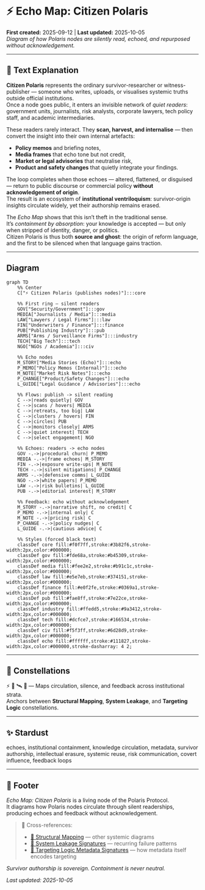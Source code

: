 # ⚡ Echo Map: Citizen Polaris  
**First created:** 2025-09-12 | **Last updated:** 2025-10-05  
*Diagram of how Polaris nodes are silently read, echoed, and repurposed without acknowledgement.*  

---

## 📖 Text Explanation  

**Citizen Polaris** represents the ordinary survivor-researcher or witness-publisher — someone who writes, uploads, or visualises systemic truths outside official institutions.  
Once a node goes public, it enters an invisible network of *quiet readers*: government units, journalists, risk analysts, corporate lawyers, tech policy staff, and academic intermediaries.  

These readers rarely interact. They **scan, harvest, and internalise** — then convert the insight into their own internal artefacts:  
- **Policy memos** and briefing notes,  
- **Media frames** that echo tone but not credit,  
- **Market or legal advisories** that neutralise risk,  
- **Product and safety changes** that quietly integrate your findings.  

The loop completes when those echoes — altered, flattened, or disguised — return to public discourse or commercial policy **without acknowledgement of origin**.  
The result is an ecosystem of **institutional ventriloquism**: survivor-origin insights circulate widely, yet their authorship remains erased.  

The *Echo Map* shows that this isn’t theft in the traditional sense.  
It’s *containment by absorption*: your knowledge is accepted — but only when stripped of identity, danger, or politics.  
Citizen Polaris is thus both **source and ghost**: the origin of reform language, and the first to be silenced when that language gains traction.  

---

## Diagram  

```mermaid
graph TD
    %% Center
    C["⚡ Citizen Polaris (publishes nodes)"]:::core

    %% First ring — silent readers
    GOV["Security/Government"]:::gov
    MEDIA["Journalists / Media"]:::media
    LAW["Lawyers / Legal Firms"]:::law
    FIN["Underwriters / Finance"]:::finance
    PUB["Publishing Industry"]:::pub
    ARMS["Arms / Surveillance Firms"]:::industry
    TECH["Big Tech"]:::tech
    NGO["NGOs / Academia"]:::civ

    %% Echo nodes
    M_STORY["Media Stories (Echo)"]:::echo
    P_MEMO["Policy Memos (Internal)"]:::echo
    M_NOTE["Market Risk Notes"]:::echo
    P_CHANGE["Product/Safety Changes"]:::echo
    L_GUIDE["Legal Guidance / Advisories"]:::echo

    %% Flows: publish -> silent reading
    C -->|reads quietly| GOV
    C -->|scans / hovers| MEDIA
    C -->|retreats, too big| LAW
    C -->|clusters / hovers| FIN
    C -->|circles| PUB
    C -->|monitors closely| ARMS
    C -->|quiet interest| TECH
    C -->|select engagement| NGO

    %% Echoes: readers -> echo nodes
    GOV -.->|procedural churn| P_MEMO
    MEDIA -.->|frame echoes| M_STORY
    FIN -.->|exposure write-ups| M_NOTE
    TECH -.->|silent mitigations| P_CHANGE
    ARMS -.->|defensive comms| L_GUIDE
    NGO -.->|white papers| P_MEMO
    LAW -.->|risk bulletins| L_GUIDE
    PUB -.->|editorial interest| M_STORY

    %% Feedback: echo without acknowledgement
    M_STORY -.->|narrative shift, no credit| C
    P_MEMO -.->|internal only| C
    M_NOTE -.->|pricing risk| C
    P_CHANGE -.->|policy nudges| C
    L_GUIDE -.->|cautious advice| C

    %% Styles (forced black text)
    classDef core fill:#f0f7ff,stroke:#3b82f6,stroke-width:2px,color:#000000;
    classDef gov fill:#fde68a,stroke:#b45309,stroke-width:2px,color:#000000;
    classDef media fill:#fee2e2,stroke:#b91c1c,stroke-width:2px,color:#000000;
    classDef law fill:#e5e7eb,stroke:#374151,stroke-width:2px,color:#000000;
    classDef finance fill:#e0f2fe,stroke:#0369a1,stroke-width:2px,color:#000000;
    classDef pub fill:#fae8ff,stroke:#7e22ce,stroke-width:2px,color:#000000;
    classDef industry fill:#ffedd5,stroke:#9a3412,stroke-width:2px,color:#000000;
    classDef tech fill:#dcfce7,stroke:#166534,stroke-width:2px,color:#000000;
    classDef civ fill:#f5f3ff,stroke:#6d28d9,stroke-width:2px,color:#000000;
    classDef echo fill:#ffffff,stroke:#111827,stroke-width:2px,color:#000000,stroke-dasharray: 4 2;
```

---

## 🌌 Constellations  

⚡ 🧿 🛰️ 🧠 — Maps circulation, silence, and feedback across institutional strata.  
Anchors between **Structural Mapping**, **System Leakage**, and **Targeting Logic** constellations.  

---

## ✨ Stardust  

echoes, institutional containment, knowledge circulation, metadata, survivor authorship, intellectual erasure, systemic reuse, risk communication, covert influence, feedback loops

---

## 🏮 Footer  

*Echo Map: Citizen Polaris* is a living node of the Polaris Protocol.  
It diagrams how Polaris nodes circulate through silent readerships, producing echoes and feedback without acknowledgement.  

> 📡 Cross-references:  
> - [🧬 Structural Mapping](../🧬_Structural_Mapping/) — other systemic diagrams  
> - [🧼 System Leakage Signatures](../🧼_System_Leakage_Signatures/) — recurring failure patterns  
> - [🧿 Targeting Logic Metadata Signatures](../🧿_Targeting_Logic_Metadata_Signatures/) — how metadata itself encodes targeting  

*Survivor authorship is sovereign. Containment is never neutral.*  

_Last updated: 2025-10-05_
